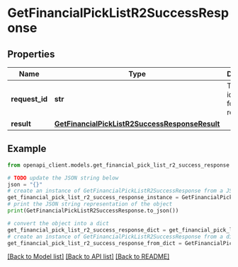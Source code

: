 # GetFinancialPickListR2SuccessResponse


## Properties

Name | Type | Description | Notes
------------ | ------------- | ------------- | -------------
**request_id** | **str** | The unique identifier for the request. | 
**result** | [**GetFinancialPickListR2SuccessResponseResult**](GetFinancialPickListR2SuccessResponseResult.md) |  | 

## Example

```python
from openapi_client.models.get_financial_pick_list_r2_success_response import GetFinancialPickListR2SuccessResponse

# TODO update the JSON string below
json = "{}"
# create an instance of GetFinancialPickListR2SuccessResponse from a JSON string
get_financial_pick_list_r2_success_response_instance = GetFinancialPickListR2SuccessResponse.from_json(json)
# print the JSON string representation of the object
print(GetFinancialPickListR2SuccessResponse.to_json())

# convert the object into a dict
get_financial_pick_list_r2_success_response_dict = get_financial_pick_list_r2_success_response_instance.to_dict()
# create an instance of GetFinancialPickListR2SuccessResponse from a dict
get_financial_pick_list_r2_success_response_from_dict = GetFinancialPickListR2SuccessResponse.from_dict(get_financial_pick_list_r2_success_response_dict)
```
[[Back to Model list]](../README.md#documentation-for-models) [[Back to API list]](../README.md#documentation-for-api-endpoints) [[Back to README]](../README.md)


